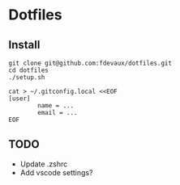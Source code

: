 # Dotfiles

## Install

```
git clone git@github.com:fdevaux/dotfiles.git
cd dotfiles
./setup.sh

cat > ~/.gitconfig.local <<EOF
[user]
        name = ...
        email = ...
EOF
```

## TODO

* Update .zshrc
* Add vscode settings?
